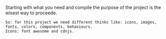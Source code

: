 Starting with what you need and compile the purpose of the project is the wisest way to proceede.

    So: for this project we need different thinks like: icons, images, fonts, colors, components, behaviours.
    Icons: font awesome and cdnjs.